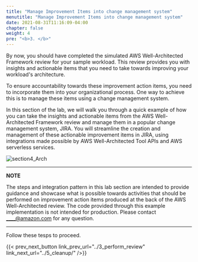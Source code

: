 ```yaml
---
title: "Manage Improvement Items into change management system"
menutitle: "Manage Improvement Items into change management system"
date: 2021-08-31T11:16:09-04:00
chapter: false
weight: 4
pre: "<b>3. </b>"
---
```


By now, you should have completed the simulated AWS Well-Architected Framework review for your sample workload. This review provides you with insights and actionable items that you need to take towards improving your workload's architecture.

To ensure accountability towards these improvement action items, you need to incorporate them into your organizational process. One way to achieve this is to manage these items using a change management system.

In this section of the lab, we will walk you through a quick example of how you can take the insights and actionable items from the AWS Well-Architected Framework review and manage them in a popular change management system, JIRA. You will streamline the creation and management of these actionable improvement items in JIRA, using integrations made possible by AWS Well-Architected Tool APIs and AWS serverless services.


![section4_Arch](/watool/200_Accelerating_Well_Architected_Framework_Reviews_using_integrated_AWS_Trusted_Advisor_insights/Images/section4_Arch.png)



---
**NOTE**

The steps and integration pattern in this lab section are intended to provide guidance and showcase what is possible towards activities that should be performed on improvement action items produced at the back of the AWS Well-Architected review. The code provided through this example implementation is not intended for production. Please contact ____@amazon.com for any question.

---



Follow these tesps to proceed.


{{< prev_next_button link_prev_url="../3_perform_review" link_next_url="../5_cleanup/" />}}
